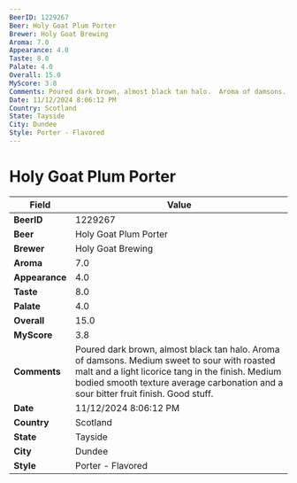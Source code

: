 ```yaml
---
BeerID: 1229267
Beer: Holy Goat Plum Porter
Brewer: Holy Goat Brewing
Aroma: 7.0
Appearance: 4.0
Taste: 8.0
Palate: 4.0
Overall: 15.0
MyScore: 3.8
Comments: Poured dark brown, almost black tan halo.  Aroma of damsons. Medium sweet to sour with roasted malt and a light licorice tang in the finish.  Medium bodied smooth texture average carbonation and a sour bitter fruit finish.  Good stuff.
Date: 11/12/2024 8:06:12 PM
Country: Scotland
State: Tayside
City: Dundee
Style: Porter - Flavored
---
```


# Holy Goat Plum Porter

| Field         | Value |
|---------------|-------|
| **BeerID** | 1229267 |
| **Beer** | Holy Goat Plum Porter |
| **Brewer** | Holy Goat Brewing |
| **Aroma** | 7.0 |
| **Appearance** | 4.0 |
| **Taste** | 8.0 |
| **Palate** | 4.0 |
| **Overall** | 15.0 |
| **MyScore** | 3.8 |
| **Comments** | Poured dark brown, almost black tan halo.  Aroma of damsons. Medium sweet to sour with roasted malt and a light licorice tang in the finish.  Medium bodied smooth texture average carbonation and a sour bitter fruit finish.  Good stuff. |
| **Date** | 11/12/2024 8:06:12 PM |
| **Country** | Scotland |
| **State** | Tayside |
| **City** | Dundee |
| **Style** | Porter - Flavored |
